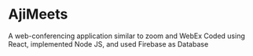# AjiMeets
A web-conferencing application similar to zoom and WebEx
Coded using React, implemented Node JS, and used Firebase as Database
